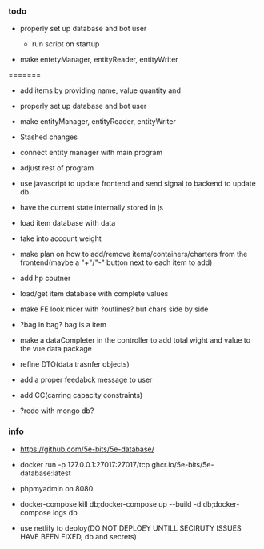 ### todo

- properly set up database and bot user 
    - run script on startup

- make entetyManager, entityReader, entityWriter





=======
- add items by providing name, value quantity and 
- properly set up database and bot user
- make entityManager, entityReader, entityWriter 
- Stashed changes
- connect entity manager with main program
- adjust rest of program

- use javascript to update frontend and send signal to backend to update db
- have the current state internally stored in js
- load item database with data
- take into account weight


- make plan on how to add/remove items/containers/charters from the frontend(maybe a "+"/"-" button next to each item to add)
- add hp coutner


- load/get item database with complete values
- make FE look nicer with ?outlines? but chars side by side

- ?bag in bag? bag is a item
- make  a dataCompleter in the controller to add total wight and value to the vue data package

- refine DTO(data trasnfer objects)
- add a proper feedabck message to user
- add CC(carring capacity constraints)
- ?redo with mongo db?

### info
- https://github.com/5e-bits/5e-database/
- docker run -p 127.0.0.1:27017:27017/tcp ghcr.io/5e-bits/5e-database:latest

- phpmyadmin on 8080
- docker-compose kill db;docker-compose up --build -d db;docker-compose logs db

- use netlify to deploy(DO NOT DEPLOEY UNTILL SECIRUTY ISSUES HAVE BEEN FIXED, db and secrets)












